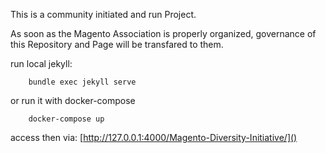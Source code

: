 This is a community initiated and run Project.

As soon as the Magento Association is properly organized,
governance of this Repository and Page will be transfared to them.




run local jekyll:  
```
    bundle exec jekyll serve
```

or run it with docker-compose

```
    docker-compose up
```


access then via: [http://127.0.0.1:4000/Magento-Diversity-Initiative/]()
